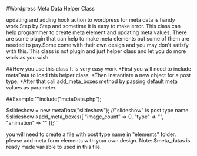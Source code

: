 #Wordpress Meta Data Helper Class

updating and adding hook action to wordpress for meta data is handy work.Step by Step and sometime it is easy to make error.
This class can help programmer to create meta element and updating meta values.
There are some plugin that can help to make meta elements but some of them are needed to pay.Some come with their own design and you may don't satisfy with this.
This class is not plugin and just helper class and let you do more work as you wish.

##How you use this class
It is very easy work
*First you will need to include metaData to load this helper class.
*Then instantiate a new object for a post type.
*After that call add_meta_boxes method by passing default meta values as parameter.

##Example
'''include\("metaData\.php"\);

$slideshow = new metaData\("slideshow"\); //"slideshow" is post type name
$slideshow\-\>add_meta_boxes\(\[
							"image_count" =\> 0,
							"type"        =\> "",
							"animation"   =\> ""
						  \]\);'''

you will need to create a file with post type name in "elements" folder.
please add meta form elements with your own design.
Note: $meta_datas is ready made variable to used in this file.